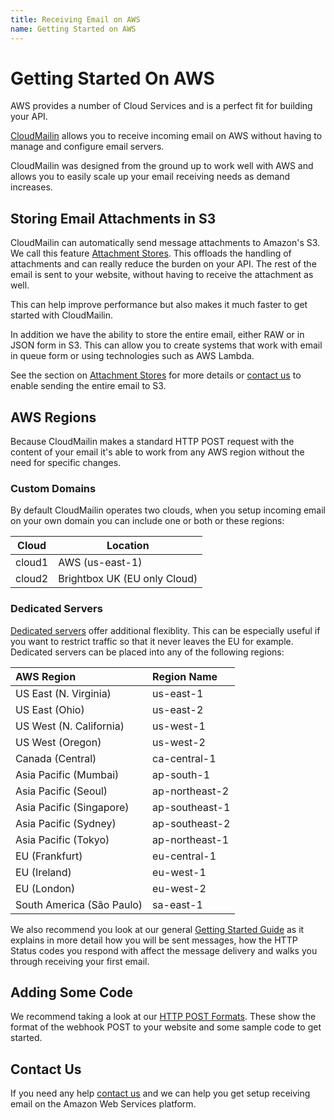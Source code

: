 ```yaml
---
title: Receiving Email on AWS
name: Getting Started on AWS
---
```


# Getting Started On AWS

AWS provides a number of Cloud Services and is a perfect fit for building your API.

[CloudMailin](http://www.cloudmailin.com) allows you to receive incoming email on AWS without having
to manage and configure email servers.

CloudMailin was designed from the ground up to work well with AWS and allows you to easily scale up
your email receiving needs as demand increases.

## Storing Email Attachments in S3

CloudMailin can automatically send message attachments to Amazon's S3. We call this feature
[Attachment Stores](/receiving_email/attachments/).
This offloads the handling of attachments and can really reduce the burden on your API.
The rest of the email is sent to your website, without having to receive the attachment as well.

This can help improve performance but also makes it much faster to get started with CloudMailin.

In addition we have the ability to store the entire email, either RAW or in JSON form in S3.
This can allow you to create systems that work with email in queue form or using technologies such
as AWS Lambda.

See the section on [Attachment Stores](/receiving_email/attachments/) for more details or
[contact us](http://www.cloudmailin.com/contact_us) to enable sending the entire email to S3.

## AWS Regions

Because CloudMailin makes a standard HTTP POST request with the content of your email it's able to
work from any AWS region without the need for specific changes.

### Custom Domains

By default CloudMailin operates two clouds, when you setup incoming email on your own domain you can
include one or both or these regions:

| Cloud  | Location                         |
|--------|----------------------------------|
| cloud1 | AWS (us-east-1)                  |
| cloud2 | Brightbox UK (EU only Cloud)     |

### Dedicated Servers

[Dedicated servers](http://www.cloudmailin.com/plans) offer additional flexiblity.
This can be especially useful if you want to restrict traffic so that it never leaves the EU for
example. Dedicated servers can be placed into any of the following regions:

| AWS Region                | Region Name    |
|:--------------------------|:---------------|
| US East (N. Virginia)     | us-east-1      |
| US East (Ohio)            | us-east-2      |
| US West (N. California)   | us-west-1      |
| US West (Oregon)          | us-west-2      |
| Canada (Central)          | ca-central-1   |
| Asia Pacific (Mumbai)     | ap-south-1     |
| Asia Pacific (Seoul)      | ap-northeast-2 |
| Asia Pacific (Singapore)  | ap-southeast-1 |
| Asia Pacific (Sydney)     | ap-southeast-2 |
| Asia Pacific (Tokyo)      | ap-northeast-1 |
| EU (Frankfurt)            | eu-central-1   |
| EU (Ireland)              | eu-west-1      |
| EU (London)               | eu-west-2      |
| South America (São Paulo) | sa-east-1      |

We also recommend you look at our general [Getting Started Guide](/getting_started/) as it explains
in more detail how you will be sent messages, how the HTTP Status codes you respond with affect the
message delivery and walks you through receiving your first email.

## Adding Some Code

We recommend taking a look at our [HTTP POST Formats](/http_post_formats/). These show the format
of the webhook POST to your website and some sample code to get started.

## Contact Us
If you need any help [contact us](http://www.cloudmailin.com/contact_us) and we can help you
get setup receiving email on the Amazon Web Services platform.
